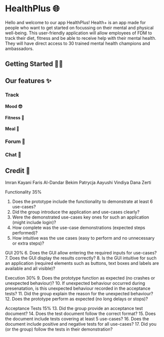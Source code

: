 # HealthPlus :globe_with_meridians:
Hello and welcome to our app HealthPlus!
Health+ is an app made for people who want to get started on focussing on their mental and physical well-being. This user-friendly application will allow employees of FDM to track their diet, fitness and be able to receive help with their mental health. They will have direct access to 30 trained mental health champions and ambassadors.

## Getting Started :technologist:

## Our features :sparkles:
### Track

#### Mood :sunglasses:

#### Fitness :bicyclist:

#### Meal :apple:

### Forum :speech_balloon:

### Chat :thought_balloon:

###

## Credit :test_tube:
Imran Kayani
Faris Al-Dandar
Bekim
Patrycja 
Aayushi
Vindiya
Dana Zerti

Functionality 35%
1. Does the prototype include the functionality to demonstrate at least 6 use-cases?
2. Did the group introduce the application and use-cases clearly?
3. Were the demonstrated use-cases key ones for such an application (might include login)?
4. How complete was the use-case demonstrations (expected steps performed)?
5. How intuitive was the use cases (easy to perform and no unnecessary or extra steps)?

GUI 20%
6. Does the GUI allow entering the required inputs for use-cases?
7. Does the GUI display the results correctly?
8. Is the GUI intuitive for such an application (required elements such as buttons, text boxes
and labels are available and all visible)?

Execution 30%
9. Does the prototype function as expected (no crashes or unexpected behaviour)?
10. If unexpected behaviour occurred during presenatation, is this unexpected behaviour
recorded in the acceptance tests?
11. Did the group explain the reason for the unexpected behaviour?
12. Does the prototype perform as expected (no long delays or stops)?

Acceptance Tests 15%
13. Did the group provide an acceptance test document?
14. Does the test document follow the correct format?
15. Does the document include tests covering at least 5 use-cases?
16. Does the document include positive and negative tests for all use-cases?
17. Did you (or the group) follow the tests in their demonstration?
